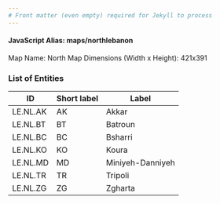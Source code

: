 ```yaml
---
# Front matter (even empty) required for Jekyll to process
---
```


#### JavaScript Alias: maps/northlebanon

Map Name: North Map
Dimensions (Width x Height): 421x391





### List of Entities

ID | Short label | Label
---|---|---|
LE.NL.AK|AK|Akkar
LE.NL.BT|BT|Batroun
LE.NL.BC|BC|Bsharri
LE.NL.KO|KO|Koura
LE.NL.MD|MD|Miniyeh-Danniyeh
LE.NL.TR|TR|Tripoli
LE.NL.ZG|ZG|Zgharta